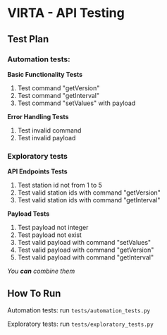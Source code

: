 # VIRTA - API Testing
## Test Plan

### **Automation tests:**

**Basic Functionality Tests**
1. Test command "getVersion"
2. Test command "getInterval"
3. Test command "setValues" with payload

**Error Handling Tests**
1. Test invalid command
2. Test invalid payload


### **Exploratory tests**

**API Endpoints Tests**
1. Test station id not from 1 to 5
2. Test valid station ids with command "getVersion"
3. Test valid station ids with command "getInterval"

**Payload Tests**
1. Test payload not integer
2. Test payload not exist
3. Test valid payload with command "setValues"
4. Test valid payload with command "getVersion"
5. Test valid payload with command "getInterval"


_You **can** combine them_

## How To Run

Automation tests: 
run `tests/automation_tests.py`

Exploratory tests: 
run `tests/exploratory_tests.py`